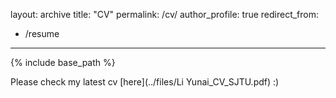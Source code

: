 layout: archive
title: "CV"
permalink: /cv/
author_profile: true
redirect_from:
  - /resume
---

{% include base_path %}

Please check my latest cv [here](../files/Li Yunai_CV_SJTU.pdf) :)
